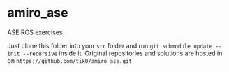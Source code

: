 # amiro_ase
ASE ROS exercises

Just clone this folder into your `src` folder and run `git submodule update --init --recursive` inside it.
Original repositories and solutions are hosted in on `https://github.com/tik0/amiro_ase.git`
